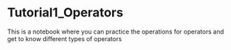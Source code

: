 # Tutorial1_Operators
This is a notebook where you can practice the operations for operators and get to know different types of operators
